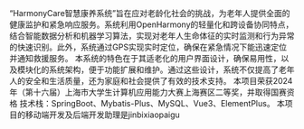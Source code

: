 “HarmonyCare智慧康养系统”旨在应对老龄化社会的挑战，为老年人提供全面的健康监护和紧急响应服务。系统利用OpenHarmony的轻量化和跨设备协同特点，结合智能数据分析和机器学习算法，实现对老年人生命体征的实时监测和行为异常的快速识别。此外，系统通过GPS实现实时定位，确保在紧急情况下能迅速定位并通知救援服务。
本系统的特色在于其适老化的用户界面设计，确保易用性，以及模块化的系统架构，便于功能扩展和维护。通过这些设计，系统不仅提高了老年人的安全和生活质量，还为家庭和社会提供了有效的技术支持。
本项目荣获2024年（第十六届）上海市大学生计算机应用能力大赛上海赛区二等奖，并取得国赛资格
技术栈：SpringBoot、Mybatis-Plus、MySQL、Vue3、ElementPlus。
本项目的移动端开发及后端开发助理是jinbixiaopaigu
